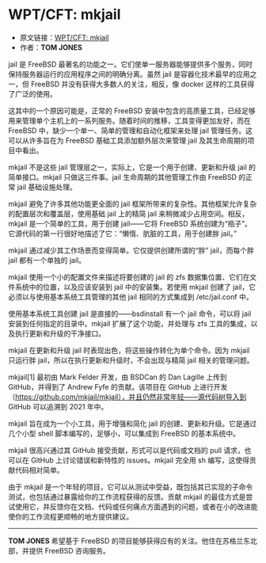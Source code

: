 # WPT/CFT: mkjail

- 原文链接：[WPT/CFT: mkjail](https://freebsdfoundation.org/wp-content/uploads/2022/03/wipcft-mkjail.pdf)
- 作者：**TOM JONES**

jail 是 FreeBSD 最著名的功能之一。它们使单一服务器能够提供多个服务，同时保持服务器运行的应用程序之间的明确分离。虽然 jail 是容器化技术最早的应用之一，但 FreeBSD 并没有获得大多数人的关注，相反，像 docker 这样的工具获得了广泛的使用。

这其中的一个原因可能是，正常的 FreeBSD 安装中包含的高质量工具，已经足够用来管理单个主机上的一系列服务。随着时间的推移，工具变得更加友好，而在 FreeBSD 中，缺少一个单一、简单的管理和自动化框架来处理 jail 管理任务。这可以从许多旨在为 FreeBSD 基础工具添加额外层次来管理 jail 及其生命周期的项目中看出。

mkjail 不是这些 jail 管理层之一，实际上，它是一个用于创建、更新和升级 jail 的简单接口。mkjail 只做这三件事。jail 生命周期的其他管理工作由 FreeBSD 的正常 jail 基础设施处理。

mkjail 避免了许多其他功能更全面的 jail 框架所带来的复杂性。其他框架允许复杂的配置层次和覆盖层，使用基础 jail 上的精简 jail 来稍微减少占用空间。相反，mkjail 是一个简单的工具，用于创建 jail——它将 FreeBSD 系统创建为“瓶子”。它源代码的第一行很好地描述了它：“懒惰、肮脏的工具，用于创建胖 jail。”

mkjail 通过减少其工作场景而变得简单。它仅提供创建所谓的“胖” jail，而每个胖 jail 都有一个单独的 jail。

mkjail 使用一个小的配置文件来描述将要创建的 jail 的 zfs 数据集位置、它们在文件系统中的位置，以及应该安装到 jail 中的安装集。若使用 mkjail 创建了 jail，它必须以与使用基本系统工具管理的其他 jail 相同的方式集成到 /etc/jail.conf 中。

使用基本系统工具创建 jail 是直接的——bsdinstall 有一个 jail 命令，可以将 jail 安装到任何指定的目录中。mkjail 扩展了这个功能，并处理与 zfs 工具的集成，以及执行更新和升级的干净接口。

mkjail 在更新和升级 jail 时表现出色，将这些操作转化为单个命令。因为 mkjail 只运行胖 jail，所以在执行更新和升级时，不会出现与精简 jail 相关的管理问题。

mkjail[1] 最初由 Mark Felder 开发，由 BSDCan 的 Dan Lagille 上传到 GitHub，并得到了 Andrew Fyfe 的贡献。该项目在 GitHub 上进行开发（https://github.com/mkjail/mkjail），并且仍然非常年轻——源代码树导入到 GitHub 可以追溯到 2021 年中。

mkjail 旨在成为一个小工具，用于增强和简化 jail 的创建、更新和升级。它是通过几个小型 shell 脚本编写的，足够小，可以集成到 FreeBSD 的基本系统中。

mkjail 很高兴通过其 GitHub 接受贡献，形式可以是代码或文档的 pull 请求，也可以在 GitHub 上讨论错误和新特性的 issues。mkjail 完全用 sh 编写，这使得贡献代码相对简单。

由于 mkjail 是一个年轻的项目，它可以从测试中受益，既包括其已实现的子命令测试，也包括通过暴露给你的工作流程获得的反馈。贡献 mkjail 的最佳方式是尝试使用它，并反馈你在文档、代码或任何痛点方面遇到的问题，或者在小的改进能使你的工作流程更顺畅的地方提供建议。

---

**TOM JONES** 希望基于 FreeBSD 的项目能够获得应有的关注。他住在苏格兰东北部，并提供 FreeBSD 咨询服务。
